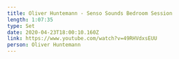 ```yaml
---
title: Oliver Huntemann - Senso Sounds Bedroom Session
length: 1:07:35
type: Set
date: 2020-04-23T18:00:10.160Z
link: https://www.youtube.com/watch?v=49RHVdxsEUU
person: Oliver Huntemann
---
```

